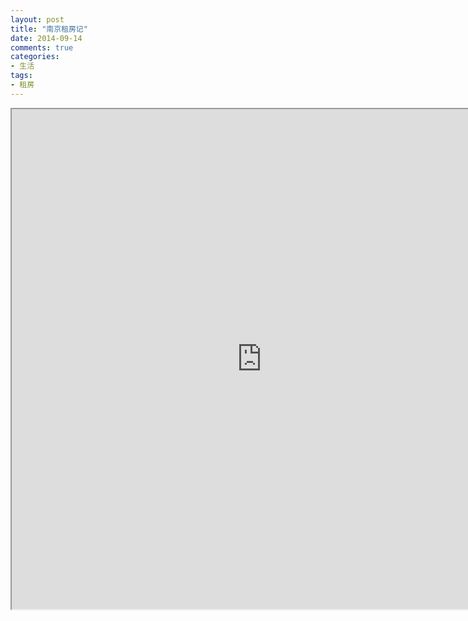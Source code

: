 ```yaml
---
layout: post
title: "南京租房记"
date: 2014-09-14
comments: true
categories: 
- 生活
tags:
- 租房
---
```


<iframe src='http://j.map.baidu.com/1_r4w' scrolling="no" width="800" height = "800"></iframe>
